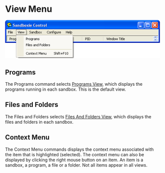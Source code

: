 # View Menu

![](../Media/SP_ContentBrowser.png)

## Programs

The Programs command selects [Programs View](SBControl_ProgramsView.md), which displays the programs running in each sandbox.
This is the default view.

## Files and Folders

The Files and Folders selects [Files And Folders View](FilesAndFoldersView.md), which displays the files and folders in each sandbox.

## Context Menu

The Context Menu commands displays the context menu associated with the item that is highlighted (selected).
The context menu can also be displayed by clicking the right mouse button on an item.
An item is a sandbox, a program, a file or a folder. Not all items appear in all views. 